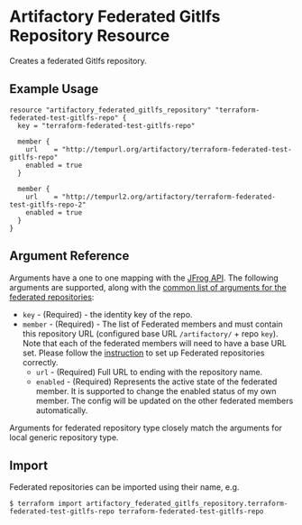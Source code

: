 # Artifactory Federated Gitlfs Repository Resource

Creates a federated Gitlfs repository.

## Example Usage

```hcl
resource "artifactory_federated_gitlfs_repository" "terraform-federated-test-gitlfs-repo" {
  key = "terraform-federated-test-gitlfs-repo"

  member {
    url    = "http://tempurl.org/artifactory/terraform-federated-test-gitlfs-repo"
    enabled = true
  }

  member {
    url    = "http://tempurl2.org/artifactory/terraform-federated-test-gitlfs-repo-2"
    enabled = true
  }
}
```

## Argument Reference

Arguments have a one to one mapping with the [JFrog API](https://www.jfrog.com/confluence/display/JFROG/Repository+Configuration+JSON#RepositoryConfigurationJSON-FederatedRepository). 
The following arguments are supported, along with the [common list of arguments for the federated repositories](local.md):

* `key` - (Required) - the identity key of the repo.
* `member` - (Required) - The list of Federated members and must contain this repository URL (configured base URL
  `/artifactory/` + repo `key`). Note that each of the federated members will need to have a base URL set.
  Please follow the [instruction](https://www.jfrog.com/confluence/display/JFROG/Working+with+Federated+Repositories#WorkingwithFederatedRepositories-SettingUpaFederatedRepository)
  to set up Federated repositories correctly.
  * `url` - (Required) Full URL to ending with the repository name.
  * `enabled` - (Required) Represents the active state of the federated member. It is supported to change the enabled
    status of my own member. The config will be updated on the other federated members automatically.

Arguments for federated repository type closely match the arguments for local generic repository type.

## Import

Federated repositories can be imported using their name, e.g.
```
$ terraform import artifactory_federated_gitlfs_repository.terraform-federated-test-gitlfs-repo terraform-federated-test-gitlfs-repo
```